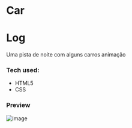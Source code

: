 # Car

Log
===================
Uma  pista de noite com alguns carros animação
### Tech used:
- HTML5
- CSS 
### Preview
![image](https://github.com/GiovanniDSouza/Car/assets/80133913/cd9f1d04-f0e3-4f79-a584-28c6e4580e3c)


